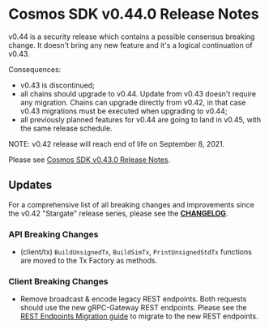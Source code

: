 # Cosmos SDK v0.44.0 Release Notes

v0.44 is a security release which contains a possible consensus breaking change.
It doesn't bring any new feature and it's a logical continuation of v0.43.

Consequences:
+ v0.43 is discontinued;
+ all chains should upgrade to v0.44. Update from v0.43 doesn't require any migration. Chains can upgrade directly from v0.42, in that case v0.43 migrations must be executed when upgrading to v0.44;
+ all previously planned features for v0.44 are going to land in v0.45, with the same release schedule.

NOTE: v0.42 release will reach end of life on September 8, 2021.

Please see [Cosmos SDK v0.43.0 Release Notes](https://github.com/cosmos/cosmos-sdk/blob/v0.43.0/RELEASE_NOTES.md).

## Updates

For a comprehensive list of all breaking changes and improvements since the v0.42 "Stargate" release series, please see the **[CHANGELOG](https://github.com/cosmos/cosmos-sdk/blob/release/v0.44.x/CHANGELOG.md)**.

### API Breaking Changes
* (client/tx) `BuildUnsignedTx`, `BuildSimTx`, `PrintUnsignedStdTx` functions are moved to the Tx Factory as methods.

### Client Breaking Changes

* Remove broadcast & encode legacy REST endpoints. Both requests should use the new gRPC-Gateway REST endpoints. Please see the [REST Endpoints Migration guide](https://docs.cosmos.network/master/migrations/rest.html) to migrate to the new REST endpoints.
